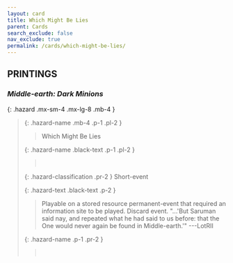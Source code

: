 ```yaml
---
layout: card
title: Which Might Be Lies
parent: Cards
search_exclude: false
nav_exclude: true
permalink: /cards/which-might-be-lies/
---
```


## PRINTINGS


### _Middle-earth: Dark Minions_

{: .hazard .mx-sm-4 .mx-lg-8 .mb-4 }
> {: .hazard-name .mb-4 .p-1 .pl-2 }
> > <div class="hazard-mp"></div>
> > <div class="card-name">Which Might Be Lies</div>
>
> {: .hazard-name .black-text .p-1 .pl-2 }
> > &nbsp;
>
> {: .hazard-classification .pr-2 }
> Short-event
>
> {: .hazard-text .black-text .p-2 }
> > Playable on a stored resource permanent-event that required an information site to be played. Discard event.   "...'But Saruman said nay, and repeated what he had said to us before: that the One would never again be found in Middle-earth.'" ---LotRII 
>
> {: .hazard-name .p-1 .pr-2 }
> > <div class="card-shield"></div>
> > <div class="card-corruption">&nbsp;</div>
